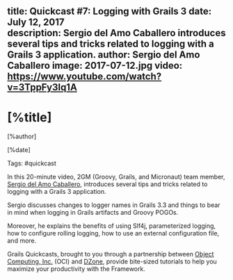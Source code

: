 title: Quickcast #7: Logging with Grails 3
date: July 12, 2017   
description: Sergio del Amo Caballero introduces several tips and tricks related to logging with a Grails 3 application.
author: Sergio del Amo Caballero
image: 2017-07-12.jpg
video: https://www.youtube.com/watch?v=3TppFy3lq1A   
---

# [%title]

[%author]

[%date] 

Tags: #quickcast

In this 20-minute video, 2GM (Groovy, Grails, and Micronaut) team member, [Sergio del Amo Caballero](https://objectcomputing.com/products/2gm-team#caballero), introduces several tips and tricks related to logging with a Grails 3 application.

Sergio discusses changes to logger names in Grails 3.3 and things to bear in mind when logging in Grails artifacts and Groovy POGOs.

Moreover, he explains the benefits of using Slf4j, parameterized logging, how to configure rolling logging, how to use an external configuration file, and more.

Grails Quickcasts, brought to you through a partnership between [Object Computing, Inc.](https://objectcomputing.com/) (OCI) and [DZone](https://dzone.com/), provide bite-sized tutorials to help you maximize your productivity with the Framework.
